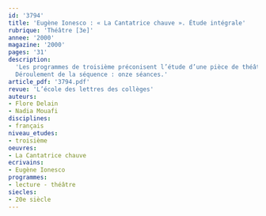 ```yaml
---
id: '3794'
title: 'Eugène Ionesco : « La Cantatrice chauve ». Étude intégrale'
rubrique: 'Théâtre [3e]'
annee: '2000'
magazine: '2000'
pages: '31'
description: 
  'Les programmes de troisième préconisent l’étude d’une pièce de théâtre du XXe siècle. Ils mettent également l’accent sur la pratique de l’oral, sur l’apprentissage de l’argumentation et recommandent le choix d’au moins une œuvre humoristique. L’étude de « La Cantatrice chauve » permet de réunir tous ces éléments. Les élèves, par le biais de l’humour et de la fantaisie, sont sensibilisés à l’argumentation, aux interrogations sur la communication entre les êtres et à la nécessité de reconstruire une dramaturgie différente sur les cendres de la société de l’après-guerre, ce qui permet d’établir des ponts entre le programme d’histoire et celui de français. « La Cantatrice chauve », sous des dehors comiques et absurdes, oblige le lecteur à s’interroger et à prendre position, donc à argumenter et à réfléchir.
  Déroulement de la séquence : onze séances.'
article_pdf: '3794.pdf'
revue: 'L’école des lettres des collèges'
auteurs:
- Flore Delain
- Nadia Mouafi
disciplines:
- français
niveau_etudes:
- troisième
oeuvres:
- La Cantatrice chauve
ecrivains:
- Eugène Ionesco
programmes:
- lecture - théâtre
siecles:
- 20e siècle
---
```

